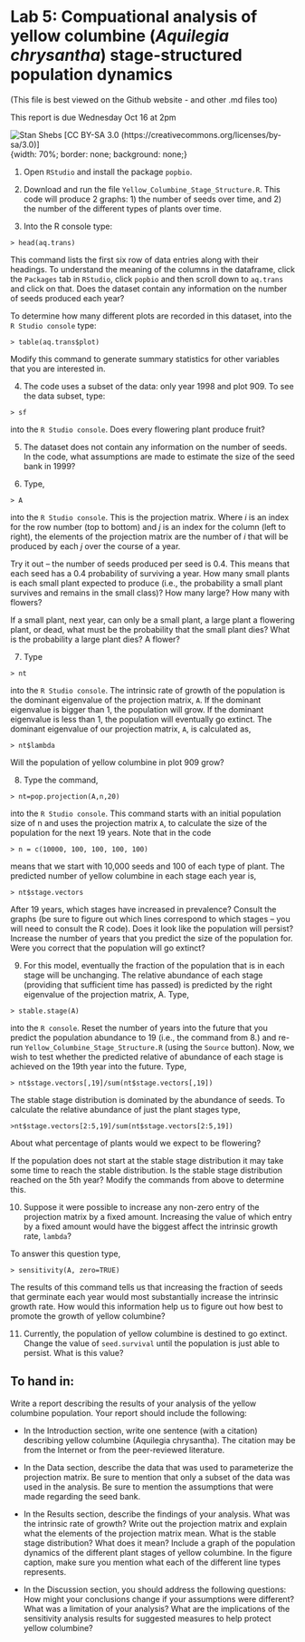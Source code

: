 # Lab 5: Compuational analysis of yellow columbine (_Aquilegia chrysantha_) stage-structured population dynamics
(This file is best viewed on the Github website - and other .md files too)

This report is due Wednesday Oct 16 at 2pm

![Stan Shebs [CC BY-SA 3.0 (https://creativecommons.org/licenses/by-sa/3.0)]](https://upload.wikimedia.org/wikipedia/commons/9/9d/Aquilegia_chrysantha_2.jpg){width: 70%; border: none; background: none;}

1. Open `RStudio` and install the package `popbio`.
2. Download and run the file `Yellow_Columbine_Stage_Structure.R`. This code will produce 2 graphs: 1) the number of seeds over time, and 2) the number of the different types of plants over time.

3.	Into the R console type:
```
> head(aq.trans)
```

This command lists the first six row of data entries along with their headings. To understand the meaning of the columns in the dataframe, click the `Packages` tab in `RStudio`, click `popbio` and then scroll down to `aq.trans` and click on that. Does the dataset contain any information on the number of seeds produced each year?

To determine how many different plots are recorded in this dataset, into the `R Studio console` type:
```
> table(aq.trans$plot)
```

Modify this command to generate summary statistics for other variables that you are interested in.
 
4.	The code uses a subset of the data: only year 1998 and plot 909. To see the data subset, type:
```
> sf
```
into the `R Studio console`. Does every flowering plant produce fruit?

5.	The dataset does not contain any information on the number of seeds. In the code, what assumptions are made to estimate the size of the seed bank in 1999?

6.	Type,
```
> A
```
into the `R Studio console`. This is the projection matrix. Where _i_ is an index for the row number (top to bottom) and _j_ is an index for the column (left to right), the elements of the projection matrix are the number of _i_ that will be produced by each _j_ over the course of a year.

Try it out – the number of seeds produced per seed is 0.4. This means that each seed has a 0.4 probability of surviving a year. How many small plants is each small plant expected to produce (i.e., the probability a small plant survives and remains in the small class)? How many large? How many with flowers?

If a small plant, next year, can only be a small plant, a large plant a flowering plant, or dead, what must be the probability that the small plant dies? What is the probability a large plant dies? A flower?

7.	Type
```
> nt
```

into the `R Studio console`. The intrinsic rate of growth of the population is the dominant eigenvalue of the projection matrix, `A`. If the dominant eigenvalue is bigger than 1, the population will grow. If the dominant eigenvalue is less than 1, the population will eventually go extinct. The dominant eigenvalue of our projection matrix, `A`, is calculated as,
```
> nt$lambda
```
Will the population of yellow columbine in plot 909 grow?

8.	Type the command,
```
> nt=pop.projection(A,n,20)
```
into the `R Studio console`. This command starts with an initial population size of n and uses the projection matrix `A`, to calculate the size of the population for the next 19 years. Note that in the code
```
> n = c(10000, 100, 100, 100, 100)
```
 means that we start with 10,000 seeds and 100 of each type of plant. The predicted number of yellow columbine in each stage each year is,
 ```
> nt$stage.vectors
```
After 19 years, which stages have increased in prevalence? Consult the graphs (be sure to figure out which lines correspond to which stages – you will need to consult the R code). Does it look like the population will persist? Increase the number of years that you predict the size of the population for. Were you correct that the population will go extinct?

9.	For this model, eventually the fraction of the population that is in each stage will be unchanging. The relative abundance of each stage (providing that sufficient time has passed) is predicted by the right eigenvalue of the projection matrix, A. Type,
```
> stable.stage(A)
```

into the `R console`. Reset the number of years into the future that you predict the population abundance to 19 (i.e., the command from 8.) and re-run `Yellow_Columbine_Stage_Structure.R` (using the `Source` button). Now, we wish to test whether the predicted relative of abundance of each stage is achieved on the 19th year into the future. Type,
```
> nt$stage.vectors[,19]/sum(nt$stage.vectors[,19])
```

The stable stage distribution is dominated by the abundance of seeds. To calculate the relative abundance of just the plant stages type,
```
>nt$stage.vectors[2:5,19]/sum(nt$stage.vectors[2:5,19])
```

About what percentage of plants would we expect to be flowering?

If the population does not start at the stable stage distribution it may take some time to reach the stable distribution. Is the stable stage distribution reached on the 5th year? Modify the commands from above to determine this.

10.	Suppose it were possible to increase any non-zero entry of the projection matrix by a fixed amount. Increasing the value of which entry by a fixed amount would have the biggest affect the intrinsic growth rate, `lambda`?

To answer this question type,
```
> sensitivity(A, zero=TRUE)
```
The results of this command tells us that increasing the fraction of seeds that germinate each year would most substantially increase the intrinsic growth rate. How would this information help us to figure out how best to promote the growth of yellow columbine?

11.	Currently, the population of yellow columbine is destined to go extinct. Change the value of `seed.survival` until the population is just able to persist. What is this value?

## To hand in:

Write a report describing the results of your analysis of the yellow columbine population. Your report should include the following:

-	In the Introduction section, write one sentence (with a citation) describing yellow columbine (Aquilegia chrysantha). The citation may be from the Internet or from the peer-reviewed literature.

-	In the Data section, describe the data that was used to parameterize the projection matrix. Be sure to mention that only a subset of the data was used in the analysis. Be sure to mention the assumptions that were made regarding the seed bank.

-	In the Results section, describe the findings of your analysis. What was the intrinsic rate of growth? Write out the projection matrix and explain what the elements of the projection matrix mean. What is the stable stage distribution? What does it mean? Include a graph of the population dynamics of the different plant stages of yellow columbine. In the figure caption, make sure you mention what each of the different line types represents.

-	In the Discussion section, you should address the following questions: How might your conclusions change if your assumptions were different? What was a limitation of your analysis? What are the implications of the sensitivity analysis results for suggested measures to help protect yellow columbine?

